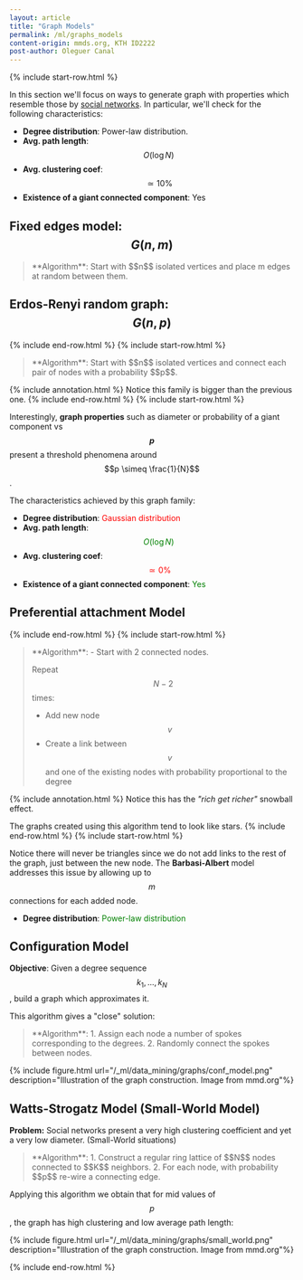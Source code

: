 ```yaml
---
layout: article
title: "Graph Models"
permalink: /ml/graphs_models
content-origin: mmds.org, KTH ID2222
post-author: Oleguer Canal
---
```

<!--
Disclaimer and authorship:
This article is provided for free only for your personal informational and entertainment purposes. No commercial use of it is allowed.

Please note there might be mistakes. We would be grateful to receive (constructive) criticism if you spot any. You can reach us at: ai.campus.ai@gmail.com or directly open an issue on our github repo: https://github.com/CampusAI/CampusAI.github.io

If considering to use the text please cite the original author/s of the lecture/paper.
Furthermore, please acknowledge our work by adding a link to our website: https://campusai.github.io/ and citing our names: Oleguer Canal and Federico Taschin.
-->
{% include start-row.html %}

In this section we'll focus on ways to generate graph with properties which resemble those by [social networks](http://erichorvitz.com/msn-paper.pdf).
In particular, we'll check for the following characteristics:

- **Degree distribution**: Power-law distribution.
- **Avg. path length**: $$O(\log N)$$
- **Avg. clustering coef**: $$\simeq 10\%$$
- **Existence of a giant connected component**: Yes

## Fixed edges model: $$G(n, m)$$

<blockquote markdown="1">
**Algorithm**:
Start with $$n$$ isolated vertices and place m edges at random between them.
</blockquote>

## Erdos-Renyi random graph: $$G(n, p)$$

{% include end-row.html %}
{% include start-row.html %}
<blockquote markdown="1">
**Algorithm**:
Start with $$n$$ isolated vertices and connect each pair of nodes with a probability $$p$$.
</blockquote>

{% include annotation.html %}
Notice this family is bigger than the previous one.
{% include end-row.html %}
{% include start-row.html %}

Interestingly, **graph properties** such as diameter or probability of a giant component vs **$$p$$** present a threshold phenomena around $$p \simeq \frac{1}{N}$$.

The characteristics achieved by this graph family:

- **Degree distribution**: <span style="color:red">Gaussian distribution</span>
- **Avg. path length**: <span style="color:green">$$O(\log N)$$</span>
- **Avg. clustering coef**: <span style="color:red">$$\simeq 0\%$$</span>
- **Existence of a giant connected component**: <span style="color:green">Yes</span>

## Preferential attachment Model

{% include end-row.html %}
{% include start-row.html %}
<blockquote markdown="1">
**Algorithm**:
- Start with 2 connected nodes.

Repeat $$N-2$$ times:
- Add new node $$v$$
- Create a link between $$v$$ and one of the existing nodes with probability proportional to the degree
</blockquote>

{% include annotation.html %}
Notice this has the _"rich get richer"_ snowball effect.

The graphs created using this algorithm tend to look like stars.
{% include end-row.html %}
{% include start-row.html %}

Notice there will never be triangles since we do not add links to the rest of the graph, just between the new node.
The **Barbasi-Albert** model addresses this issue by allowing up to $$m$$ connections for each added node.

- **Degree distribution**: <span style="color:green">Power-law distribution</span>

## Configuration Model

**Objective**: Given a degree sequence $$k_1, ..., k_N$$, build a graph which approximates it.

This algorithm gives a "close" solution:

<blockquote markdown="1">
**Algorithm**:
1. Assign each node a number of spokes corresponding to the degrees.
2. Randomly connect the spokes between nodes.
</blockquote>

{% include figure.html url="/_ml/data_mining/graphs/conf_model.png" description="Illustration of the graph construction. Image from mmd.org"%}

## Watts-Strogatz Model (Small-World Model)

**Problem:** Social networks present a very high clustering coefficient and yet a very low diameter. (Small-World situations)

<blockquote markdown="1">
**Algorithm**:
1. Construct a regular ring lattice of $$N$$ nodes connected to $$K$$ neighbors.
2. For each node, with probability $$p$$ re-wire a connecting edge.
</blockquote>

Applying this algorithm we obtain that for mid values of $$p$$, the graph has high clustering and low average path length:

{% include figure.html url="/_ml/data_mining/graphs/small_world.png" description="Illustration of the graph construction. Image from mmd.org"%}

{% include end-row.html %}